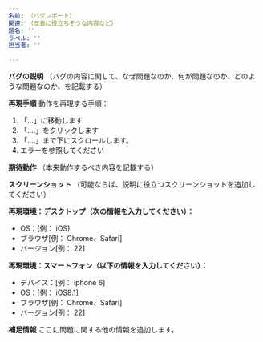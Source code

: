 ```yaml
---
名前: （バグレポート）
関連: （改善に役立ちそうな内容など）
題名: ''
ラベル: ''
担当者: ''

---
```


**バグの説明**
（バグの内容に関して、なぜ問題なのか、何が問題なのか、どのような問題なのか、を記載する）

**再現手順**
動作を再現する手順：
1. 「...」に移動します
2. 「....」をクリックします
3. 「....」まで下にスクロールします。
4. エラーを参照してください

**期待動作**
（本来動作するべき内容を記載する）

**スクリーンショット**
（可能ならば、説明に役立つスクリーンショットを追加してください）

**再現環境：デスクトップ（次の情報を入力してください）：**
  - OS：[例： iOS]
  - ブラウザ[例： Chrome、Safari]
  - バージョン[例： 22]

**再現環境：スマートフォン（以下の情報を入力してください）：**
  - デバイス：[例： iphone 6]
  - OS：[例： iOS8.1]
  - ブラウザ[例： Chrome、Safari]
  - バージョン[例： 22]

**補足情報**
ここに問題に関する他の情報を追加します。

